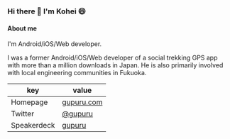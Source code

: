 ### Hi there 👋 I'm Kohei 😄

#### About me

I'm Android/iOS/Web developer.

I was a former Android/iOS/Web developer of a social trekking GPS app with more than a million downloads in Japan. He is also primarily involved with local engineering communities in Fukuoka.

|key|value|
|---|-----|
|Homepage|[gupuru.com](https://gupuru.com/)|
|Twitter|[@gupuru](https://twitter.com/gupuru)|
|Speakerdeck|[gupuru](https://speakerdeck.com/gupuru)|
